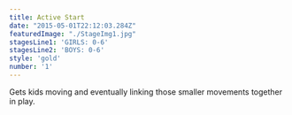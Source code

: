 ```yaml
---
title: Active Start
date: "2015-05-01T22:12:03.284Z"
featuredImage: "./StageImg1.jpg"
stagesLine1: 'GIRLS: 0-6'
stagesLine2: 'BOYS: 0-6'
style: 'gold'
number: '1'
---
```


Gets kids moving and eventually linking those smaller movements together in play.
